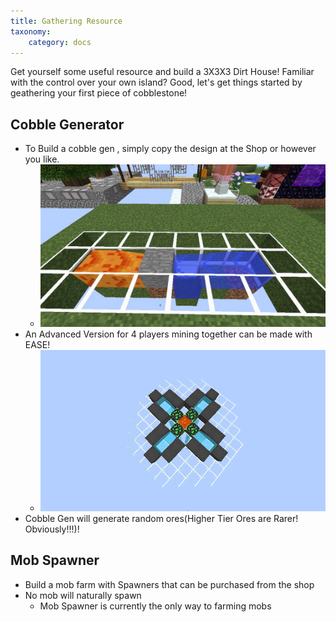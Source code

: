 ```yaml
---
title: Gathering Resource
taxonomy:
    category: docs
---
```


Get yourself some useful resource and build a 3X3X3 Dirt House!
Familiar with the control over your own island? Good, let's get things started by geathering your first piece of cobblestone!

## Cobble Generator
+ To Build a cobble gen , simply copy the design at the Shop or however you like.
  * ![](images/2017-12-10_17.20.00.jpg?classes=caption "Basic Cobblestone Generator")
+ An Advanced Version for 4 players mining together can be made with EASE!
  + ![](images/cobblegen.png?classes=caption "Cobblestone Generator With 4 players support")
+ Cobble Gen will generate random ores(Higher Tier Ores are Rarer! Obviously!!!)!

## Mob Spawner
+ Build a mob farm with Spawners that can be purchased from the shop
+ No mob will naturally spawn
  - Mob Spawner is currently the only way to farming mobs
